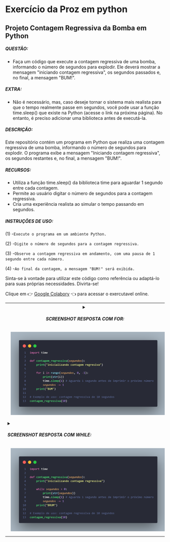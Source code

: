 # Exercício da Proz em python

## Projeto Contagem Regressiva da Bomba em Python

##### QUESTÃO:

- Faça um código que execute a contagem regressiva de uma bomba,
informando o número de segundos para explodir. Ele deverá mostrar a
mensagem "iniciando contagem regressiva", os segundos passados e, no final,
a mensagem "BUM!".

##### EXTRA:

- Não é necessário, mas, caso deseje tornar o sistema mais realista para que o
tempo realmente passe em segundos, você pode usar a função time.sleep()
que existe na Python (acesse o link na próxima página). No entanto, é preciso
adicionar uma biblioteca antes de executá-la.

##### DESCRIÇÃO:

Este repositório contém um programa em Python que realiza uma contagem regressiva de uma bomba, informando o número de segundos para explodir. O programa exibe a mensagem "Iniciando contagem regressiva", os segundos restantes e, no final, a mensagem "BUM!".

##### RECURSOS:
- Utiliza a função time.sleep() da biblioteca time para aguardar 1 segundo entre cada contagem.
- Permite ao usuário digitar o número de segundos para a contagem regressiva.
- Cria uma experiência realista ao simular o tempo passando em segundos.

##### INSTRUÇÕES DE USO:

(1) -`Execute o programa em um ambiente Python.`

(2) -`Digite o número de segundos para a contagem regressiva.`

(3) -`Observe a contagem regressiva em andamento, com uma pausa de 1 segundo entre cada número.`

(4) -`Ao final da contagem, a mensagem "BUM!" será exibida.`

Sinta-se à vontade para utilizar este código como referência ou adaptá-lo para suas próprias necessidades. Divirta-se!


<table>
  <tr>
    <th>
<details>

<summary>
    

##### SCREENSHOT RESPOSTA COM FOR:

<img style="margin: 10px" src="./assets/image-for.png" alt="print do código com for" />
</summary>

</details>
    </th>
  </tr>
  <tr>
    <td>
    
<details>

<summary>

##### SCREENSHOT RESPOSTA COM WHILE:

<img style="margin: 10px" src="./assets/image-while.png" alt="print do código com while" />
</summary>

</details>
    </td>
  </tr>

Clique em 👉 [Google Colabory](https://colab.research.google.com/drive/1_p_-ZLx77LXEkmqX-9l1GzYtUOdXwFRI?usp=sharing) 👈 para acessar o exercutavel online.